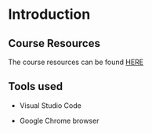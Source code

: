 # Introduction

## Course Resources
The course resources can be found [HERE](https://codingheroes.io/resources/)

## Tools used

* Visual Studio Code 

* Google Chrome browser